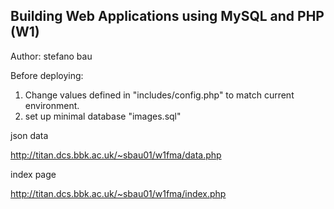 Building Web Applications using MySQL and PHP (W1)
------------------------------------------------------
Author: stefano bau 

Before deploying:
1. Change values defined in "includes/config.php" to
match current environment.
2. set up minimal database "images.sql"


json data

http://titan.dcs.bbk.ac.uk/~sbau01/w1fma/data.php

index page

http://titan.dcs.bbk.ac.uk/~sbau01/w1fma/index.php